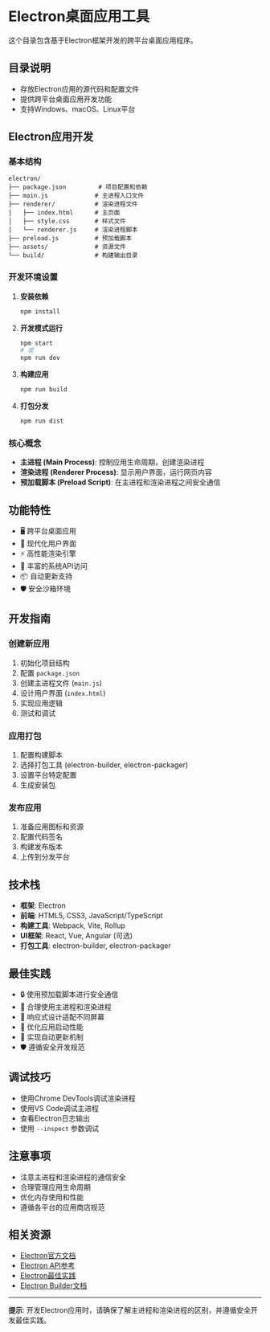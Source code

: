 # Electron桌面应用工具

这个目录包含基于Electron框架开发的跨平台桌面应用程序。

## 目录说明

- 存放Electron应用的源代码和配置文件
- 提供跨平台桌面应用开发功能
- 支持Windows、macOS、Linux平台

## Electron应用开发

### 基本结构
```
electron/
├── package.json         # 项目配置和依赖
├── main.js             # 主进程入口文件
├── renderer/           # 渲染进程文件
│   ├── index.html      # 主页面
│   ├── style.css       # 样式文件
│   └── renderer.js     # 渲染进程脚本
├── preload.js          # 预加载脚本
├── assets/             # 资源文件
└── build/              # 构建输出目录
```

### 开发环境设置

1. **安装依赖**
   ```bash
   npm install
   ```

2. **开发模式运行**
   ```bash
   npm start
   # 或
   npm run dev
   ```

3. **构建应用**
   ```bash
   npm run build
   ```

4. **打包分发**
   ```bash
   npm run dist
   ```

### 核心概念

- **主进程 (Main Process)**: 控制应用生命周期，创建渲染进程
- **渲染进程 (Renderer Process)**: 显示用户界面，运行网页内容
- **预加载脚本 (Preload Script)**: 在主进程和渲染进程之间安全通信

## 功能特性

- 🖥️ 跨平台桌面应用
- 🎨 现代化用户界面
- ⚡ 高性能渲染引擎
- 🔧 丰富的系统API访问
- 📦 自动更新支持
- 🛡️ 安全沙箱环境

## 开发指南

### 创建新应用
1. 初始化项目结构
2. 配置 `package.json`
3. 创建主进程文件 (`main.js`)
4. 设计用户界面 (`index.html`)
5. 实现应用逻辑
6. 测试和调试

### 应用打包
1. 配置构建脚本
2. 选择打包工具 (electron-builder, electron-packager)
3. 设置平台特定配置
4. 生成安装包

### 发布应用
1. 准备应用图标和资源
2. 配置代码签名
3. 构建发布版本
4. 上传到分发平台

## 技术栈

- **框架**: Electron
- **前端**: HTML5, CSS3, JavaScript/TypeScript
- **构建工具**: Webpack, Vite, Rollup
- **UI框架**: React, Vue, Angular (可选)
- **打包工具**: electron-builder, electron-packager

## 最佳实践

- 🔒 使用预加载脚本进行安全通信
- 🎯 合理使用主进程和渲染进程
- 📱 响应式设计适配不同屏幕
- 🚀 优化应用启动性能
- 🔄 实现自动更新机制
- 🛡️ 遵循安全开发规范

## 调试技巧

- 使用Chrome DevTools调试渲染进程
- 使用VS Code调试主进程
- 查看Electron日志输出
- 使用 `--inspect` 参数调试

## 注意事项

- 注意主进程和渲染进程的通信安全
- 合理管理应用生命周期
- 优化内存使用和性能
- 遵循各平台的应用商店规范

## 相关资源

- [Electron官方文档](https://www.electronjs.org/docs)
- [Electron API参考](https://www.electronjs.org/docs/api)
- [Electron最佳实践](https://www.electronjs.org/docs/tutorial/security)
- [Electron Builder文档](https://www.electron.build/)

---

**提示**: 开发Electron应用时，请确保了解主进程和渲染进程的区别，并遵循安全开发最佳实践。
